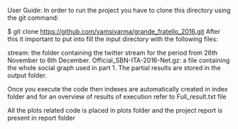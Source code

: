 User Guide:
In order to run the project you have to clone this directory using the git command:

$ git clone https://github.com/vamsivarma/grande_fratello_2016.git
After this it important to put into fill the input directory with the following files:

stream: the folder containing the twitter stream for the period from 26th November to 6th December.
Official_SBN-ITA-2016-Net.gz: a file containing the whole social graph used in part 1.
The partial results are stored in the output folder.

Once you execute the code then indexes are automatically created in index folder and for an overview of results of execution refer to Full_result.txt file

All the plots related code is placed in plots folder and the project report is present in report folder